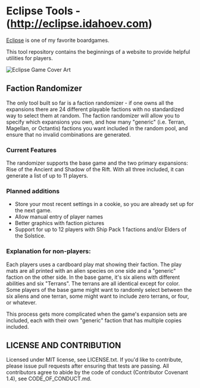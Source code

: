 # Eclipse Tools - (http://eclipse.idahoev.com)

[Eclipse](https://boardgamegeek.com/boardgame/72125/eclipse) is one of my favorite boardgames.  

This tool repository contains the beginnings of a website to provide helpful utilities for players. 

![Eclipse Game Cover Art](https://boardgamegeek.com/camo/bf6c7bb31a3a26307cafacb388dae4054e3eb560/687474703a2f2f7777772e6269676461646479736372656174696f6e732e636f6d2f77702d636f6e74656e742f75706c6f6164732f323031332f30342f626c6f672d706f73742e6a7067)

## Faction Randomizer 

The only tool built so far is a faction randomizer - if one owns all the expansions there are 24 
different playable factions with no standardized way to select them at random.  The faction randomizer will allow you 
to specify which expansions you own, and how many "generic" (i.e. Terran, Magellan, or Octantis) factions you want included 
in the random pool, and ensure that no invalid combinations are generated.

### Current Features

The randomizer supports the base game and the two primary expansions: Rise of the Ancient and Shadow of the Rift. 
With all three included, it can generate a list of up to 11 players.

### Planned additions

* Store your most recent settings in a cookie, so you are already set up for the next game.
* Allow manual entry of player names
* Better graphics with faction pictures
* Support for up to 12 players with Ship Pack 1 factions and/or Elders of the Solstice.

### Explanation for non-players: 
Each players uses a cardboard play mat showing their faction. The play mats are all
printed with an alien species on one side and a "generic" faction on the other side. In the base game, it's six
aliens with different abilities and six "Terrans".  The terrans are all identical except for color. Some players 
of the base game might want to randomly select between the six aliens and one terran, some might want to include zero 
terrans, or four, or whatever.

This process gets more complicated when the game's expansion sets are included, each with their own "generic" faction
that has multiple copies included.


## LICENSE AND CONTRIBUTION

Licensed under MIT license, see LICENSE.txt.  If you'd like to contribute, please issue pull requests after ensuring
that tests are passing. All contributors agree to abide by the code of conduct (Contributor Covenant 1.4), see 
CODE_OF_CONDUCT.md.
